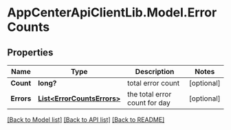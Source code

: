 # AppCenterApiClientLib.Model.ErrorCounts
## Properties

Name | Type | Description | Notes
------------ | ------------- | ------------- | -------------
**Count** | **long?** | total error count | [optional] 
**Errors** | [**List&lt;ErrorCountsErrors&gt;**](ErrorCountsErrors.md) | the total error count for day | [optional] 

[[Back to Model list]](../README.md#documentation-for-models) [[Back to API list]](../README.md#documentation-for-api-endpoints) [[Back to README]](../README.md)

